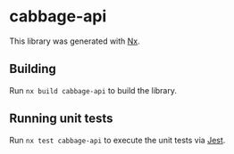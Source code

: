 # cabbage-api

This library was generated with [Nx](https://nx.dev).

## Building

Run `nx build cabbage-api` to build the library.

## Running unit tests

Run `nx test cabbage-api` to execute the unit tests via [Jest](https://jestjs.io).
